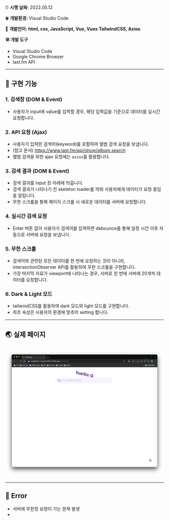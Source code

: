 ⏰ **시행 날짜:** 2022.05.12

🍀 **개발환경:** Visual Studio Code

👄 **개발언어:** **html, css, JavaScript, Vue, Vuex TailwindCSS, Axios**

**🛠 개발 도구**

- Visual Studio Code
- Google Chrome Browser
- last.fm API

---

## 🎯 구현 기능

### 1. 검색창 (DOM & Event)

- 사용자가 input에 value를 입력할 경우, 해당 입력값을 기준으로 데이터를 실시간 요청합니다.

### 2. API 요청 (Ajax)

- 사용자가 입력한 검색어(keyword)를 포함하여 앨범 검색 요청을 보냅니다.
- (참고 문서) https://www.last.fm/api/show/album.search
- 앨범 검색을 위한 ajax 요청에는 `axios`를 활용합니다.

### 3. 검색 결과 (DOM & Event)

- 검색 결과를 input 창 아래에 띄웁니다.
- 검색 결과가 나타나기 전 skeleton loader를 띄워 사용자에게 데이터가 요청 중임을 알립니다.
- 무한 스크롤을 통해 페이지 스크롤 시 새로운 데이터를 서버에 요청합니다.

### 4.  실시간 검색 요청

- Enter 버튼 없이 사용자가 검색어를 입력하면 debounce를 통해 일정 시간 이후 자동으로 서버에 요청을 보냅니다.

### 5. 무한 스크롤

- 검색어와 관련된 모든 데이터를 한 번에 요청하는 것이 아니라, intersectionObserver API를 활용하여 무한 스크롤을 구현합니다.
- 가장 마지막 자료가 viewport에 나타나는 경우, 서버로 한 번에 서버에 20개씩 데이터를 요청합니다.

### 6. Dark & Light 모드

- tailwindCSS를 활용하여 dark 모드와 light 모드를 구현합니다.
- 최초 속성은 사용자의 환경에 맞추어 setting 합니다.



---

## 🌏 실제 페이지

## ![Screenshot-2363974](README.assets/Screenshot-2363974.png)

---

## 🚨 Error

- 서버에 무한정 요청이 가는 문제 발생
- 
